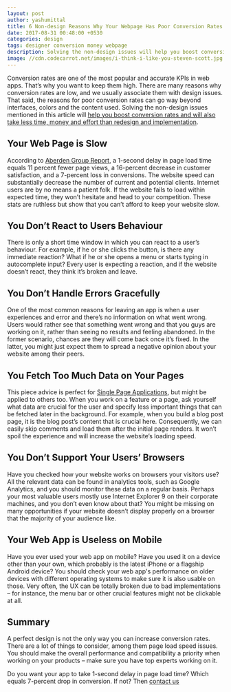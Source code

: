 ```yaml
---
layout: post
author: yashumittal
title: 6 Non-design Reasons Why Your Webpage Has Poor Conversion Rates
date: 2017-08-31 00:48:00 +0530
categories: design
tags: designer conversion money webpage
description: Solving the non-design issues will help you boost conversion rates and will also take less time, money and effort than redesign and implementation.
image: //cdn.codecarrot.net/images/i-think-i-like-you-steven-scott.jpg
---
```


Conversion rates are one of the most popular and accurate KPIs in web apps. That’s why you want to keep them high. There are many reasons why conversion rates are low, and we usually associate them with design issues. That said, the reasons for poor conversion rates can go way beyond interfaces, colors and the content used. Solving the non-design issues mentioned in this article will [help you boost conversion rates and will also take less time, money and effort than redesign and implementation](/6-reasons-why-your-frontend-maintenance-costs-so-much).

## Your Web Page is Slow

According to [Aberden Group Report](//www.aberdeen.com/research/5136/ra-performance-web-application/content.aspx), a 1-second delay in page load time equals 11 percent fewer page views, a 16-percent decrease in customer satisfaction, and a 7-percent loss in conversions. The website speed can substantially decrease the number of current and potential clients. Internet users are by no means a patient folk. If the website fails to load within expected time, they won’t hesitate and head to your competition. These stats are ruthless but show that you can’t afford to keep your website slow.

## You Don’t React to Users Behaviour

There is only a short time window in which you can react to a user’s behaviour. For example, if he or she clicks the button, is there any immediate reaction? What if he or she opens a menu or starts typing in autocomplete input? Every user is expecting a reaction, and if the website doesn’t react, they think it’s broken and leave.

## You Don’t Handle Errors Gracefully

One of the most common reasons for leaving an app is when a user experiences and error and there’s no information on what went wrong. Users would rather see that something went wrong and that you guys are working on it, rather than seeing no results and feeling abandoned. In the former scenario, chances are they will come back once it’s fixed. In the latter, you might just expect them to spread a negative opinion about your website among their peers.

## You Fetch Too Much Data on Your Pages

This piece advice is perfect for [Single Page Applications](/how-developing-spa-influenced-me-and-my-code), but might be applied to others too. When you work on a feature or a page, ask yourself what data are crucial for the user and specify less important things that can be fetched later in the background. For example, when you build a blog post page, it is the blog post’s content that is crucial here. Consequently, we can easily skip comments and load them after the initial page renders. It won’t spoil the experience and will increase the website’s loading speed.

## You Don’t Support Your Users’ Browsers

Have you checked how your website works on browsers your visitors use? All the relevant data can be found in analytics tools, such as Google Analytics, and you should monitor these data on a regular basis. Perhaps your most valuable users mostly use Internet Explorer 9 on their corporate machines, and you don’t even know about that? You might be missing on many opportunities if your website doesn’t display properly on a browser that the majority of your audience like.

## Your Web App is Useless on Mobile

Have you ever used your web app on mobile? Have you used it on a device other than your own, which probably is the latest iPhone or a flagship Android device? You should check your web app's performance on older devices with different operating systems to make sure it is also usable on those. Very often, the UX can be totally broken due to bad implementations – for instance, the menu bar or other crucial features might not be clickable at all.

## Summary

A perfect design is not the only way you can increase conversion rates. There are a lot of things to consider, among them page load speed issues. You should make the overall performance and compatibility a priority when working on your products – make sure you have top experts working on it.

Do you want your app to take 1-second delay in page load time? Which equals 7-percent drop in conversion. If not? Then [contact us](//codecarrot.net)
